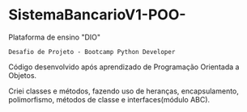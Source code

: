 # SistemaBancarioV1-POO-

Plataforma de ensino "DIO"

    Desafio de Projeto - Bootcamp Python Developer

  Código desenvolvido após aprendizado de Programação Orientada a Objetos.

  
  Criei classes e métodos, fazendo uso de heranças, encapsulamento, polimorfismo, métodos de classe e interfaces(módulo ABC).
